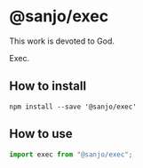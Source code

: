 # @sanjo/exec

This work is devoted to God.

Exec.

## How to install

```
npm install --save '@sanjo/exec'
```

## How to use

```js
import exec from "@sanjo/exec";
```
